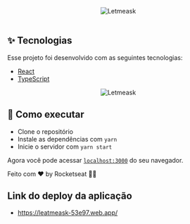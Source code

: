 <div align="center">
 <img alt="Letmeask" title="Letmeask"            src="https://raw.githubusercontent.com/jessicaidro/letmeask/88e5db1476241d7c126920b64d27ea89fb8a0e2a/src/assets/images/logo.svg" />
</div>


<br>

## ✨ Tecnologias

Esse projeto foi desenvolvido com as seguintes tecnologias:

- [React](https://reactjs.org)
- [TypeScript](https://www.typescriptlang.org/)


<div align="center">
  <img alt="Letmeask" title="Letmeask" 
  src="https://drive.google.com/file/d/11FV3PtqBiJd_55_WxJcWUwlGSBR0SCLc/view?usp=sharing" />
</div>

## 🚀 Como executar

- Clone o repositório
- Instale as dependências com `yarn`
- Inicie o servidor com `yarn start`

Agora você pode acessar [`localhost:3000`](http://localhost:3000) do seu navegador.


Feito com ♥ by Rocketseat 👋🏻 


## Link do deploy da aplicação

- https://leatmeask-53e97.web.app/
